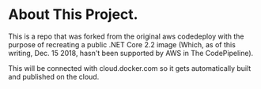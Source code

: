# About This Project.

This is a repo that was forked from the original aws codedeploy with the purpose of recreating a public .NET Core 2.2 image (Which, as of this writing, Dec. 15 2018, hasn't been supported by AWS in The CodePipeline).

This will be connected with cloud.docker.com so it gets automatically built and published on the cloud.